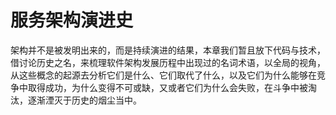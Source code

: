 # 服务架构演进史

架构并不是被发明出来的，而是持续演进的结果，本章我们暂且放下代码与技术，借讨论历史之名，来梳理软件架构发展历程中出现过的名词术语，以全局的视角，从这些概念的起源去分析它们是什么、它们取代了什么，以及它们为什么能够在竞争中取得成功，为什么变得不可或缺，又或者它们为什么会失败，在斗争中被淘汰，逐渐湮灭于历史的烟尘当中。
